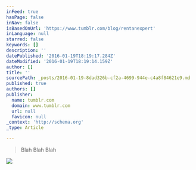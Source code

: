 ```yaml
---
inFeed: true
hasPage: false
inNav: false
isBasedOnUrl: 'https://www.tumblr.com/blog/rentanexpert'
inLanguage: null
starred: false
keywords: []
description: ''
datePublished: '2016-01-19T18:19:17.284Z'
dateModified: '2016-01-19T18:19:14.159Z'
author: []
title: ''
sourcePath: _posts/2016-01-19-8dad326b-cf2a-4699-944e-c4a8f84621e9.md
published: true
authors: []
publisher:
  name: tumblr.com
  domain: www.tumblr.com
  url: null
  favicon: null
_context: 'http://schema.org'
_type: Article

---
```

> Blah Blah Blah

![](https://s3-us-west-2.amazonaws.com/the-grid-img/p/976496bd6a322dadb1b4f470266211c239324d83.gif)